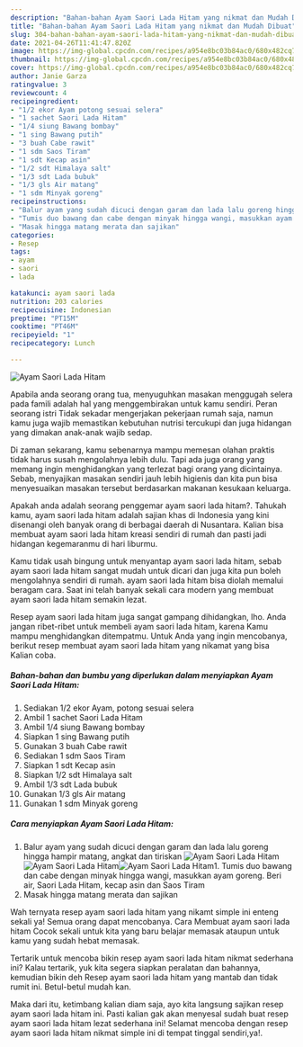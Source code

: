 ```yaml
---
description: "Bahan-bahan Ayam Saori Lada Hitam yang nikmat dan Mudah Dibuat"
title: "Bahan-bahan Ayam Saori Lada Hitam yang nikmat dan Mudah Dibuat"
slug: 304-bahan-bahan-ayam-saori-lada-hitam-yang-nikmat-dan-mudah-dibuat
date: 2021-04-26T11:41:47.820Z
image: https://img-global.cpcdn.com/recipes/a954e8bc03b84ac0/680x482cq70/ayam-saori-lada-hitam-foto-resep-utama.jpg
thumbnail: https://img-global.cpcdn.com/recipes/a954e8bc03b84ac0/680x482cq70/ayam-saori-lada-hitam-foto-resep-utama.jpg
cover: https://img-global.cpcdn.com/recipes/a954e8bc03b84ac0/680x482cq70/ayam-saori-lada-hitam-foto-resep-utama.jpg
author: Janie Garza
ratingvalue: 3
reviewcount: 4
recipeingredient:
- "1/2 ekor Ayam potong sesuai selera"
- "1 sachet Saori Lada Hitam"
- "1/4 siung Bawang bombay"
- "1 sing Bawang putih"
- "3 buah Cabe rawit"
- "1 sdm Saos Tiram"
- "1 sdt Kecap asin"
- "1/2 sdt Himalaya salt"
- "1/3 sdt Lada bubuk"
- "1/3 gls Air matang"
- "1 sdm Minyak goreng"
recipeinstructions:
- "Balur ayam yang sudah dicuci dengan garam dan lada lalu goreng hingga hampir matang, angkat dan tiriskan"
- "Tumis duo bawang dan cabe dengan minyak hingga wangi, masukkan ayam goreng. Beri air, Saori Lada Hitam, kecap asin dan Saos Tiram"
- "Masak hingga matang merata dan sajikan"
categories:
- Resep
tags:
- ayam
- saori
- lada

katakunci: ayam saori lada 
nutrition: 203 calories
recipecuisine: Indonesian
preptime: "PT15M"
cooktime: "PT46M"
recipeyield: "1"
recipecategory: Lunch

---
```



![Ayam Saori Lada Hitam](https://img-global.cpcdn.com/recipes/a954e8bc03b84ac0/680x482cq70/ayam-saori-lada-hitam-foto-resep-utama.jpg)

Apabila anda seorang orang tua, menyuguhkan masakan menggugah selera pada famili adalah hal yang menggembirakan untuk kamu sendiri. Peran seorang istri Tidak sekadar mengerjakan pekerjaan rumah saja, namun kamu juga wajib memastikan kebutuhan nutrisi tercukupi dan juga hidangan yang dimakan anak-anak wajib sedap.

Di zaman  sekarang, kamu sebenarnya mampu memesan olahan praktis tidak harus susah mengolahnya lebih dulu. Tapi ada juga orang yang memang ingin menghidangkan yang terlezat bagi orang yang dicintainya. Sebab, menyajikan masakan sendiri jauh lebih higienis dan kita pun bisa menyesuaikan masakan tersebut berdasarkan makanan kesukaan keluarga. 



Apakah anda adalah seorang penggemar ayam saori lada hitam?. Tahukah kamu, ayam saori lada hitam adalah sajian khas di Indonesia yang kini disenangi oleh banyak orang di berbagai daerah di Nusantara. Kalian bisa membuat ayam saori lada hitam kreasi sendiri di rumah dan pasti jadi hidangan kegemaranmu di hari liburmu.

Kamu tidak usah bingung untuk menyantap ayam saori lada hitam, sebab ayam saori lada hitam sangat mudah untuk dicari dan juga kita pun boleh mengolahnya sendiri di rumah. ayam saori lada hitam bisa diolah memalui beragam cara. Saat ini telah banyak sekali cara modern yang membuat ayam saori lada hitam semakin lezat.

Resep ayam saori lada hitam juga sangat gampang dihidangkan, lho. Anda jangan ribet-ribet untuk membeli ayam saori lada hitam, karena Kamu mampu menghidangkan ditempatmu. Untuk Anda yang ingin mencobanya, berikut resep membuat ayam saori lada hitam yang nikamat yang bisa Kalian coba.

<!--inarticleads1-->

##### Bahan-bahan dan bumbu yang diperlukan dalam menyiapkan Ayam Saori Lada Hitam:

1. Sediakan 1/2 ekor Ayam, potong sesuai selera
1. Ambil 1 sachet Saori Lada Hitam
1. Ambil 1/4 siung Bawang bombay
1. Siapkan 1 sing Bawang putih
1. Gunakan 3 buah Cabe rawit
1. Sediakan 1 sdm Saos Tiram
1. Siapkan 1 sdt Kecap asin
1. Siapkan 1/2 sdt Himalaya salt
1. Ambil 1/3 sdt Lada bubuk
1. Gunakan 1/3 gls Air matang
1. Gunakan 1 sdm Minyak goreng




<!--inarticleads2-->

##### Cara menyiapkan Ayam Saori Lada Hitam:

1. Balur ayam yang sudah dicuci dengan garam dan lada lalu goreng hingga hampir matang, angkat dan tiriskan
<img src="https://img-global.cpcdn.com/steps/6db4f6dcb0de73db/160x128cq70/ayam-saori-lada-hitam-langkah-memasak-1-foto.jpg" alt="Ayam Saori Lada Hitam"><img src="https://img-global.cpcdn.com/steps/5be26da6070eb8d9/160x128cq70/ayam-saori-lada-hitam-langkah-memasak-1-foto.jpg" alt="Ayam Saori Lada Hitam"><img src="https://img-global.cpcdn.com/steps/e1bc29c39dac949b/160x128cq70/ayam-saori-lada-hitam-langkah-memasak-1-foto.jpg" alt="Ayam Saori Lada Hitam">1. Tumis duo bawang dan cabe dengan minyak hingga wangi, masukkan ayam goreng. Beri air, Saori Lada Hitam, kecap asin dan Saos Tiram
1. Masak hingga matang merata dan sajikan




Wah ternyata resep ayam saori lada hitam yang nikamt simple ini enteng sekali ya! Semua orang dapat mencobanya. Cara Membuat ayam saori lada hitam Cocok sekali untuk kita yang baru belajar memasak ataupun untuk kamu yang sudah hebat memasak.

Tertarik untuk mencoba bikin resep ayam saori lada hitam nikmat sederhana ini? Kalau tertarik, yuk kita segera siapkan peralatan dan bahannya, kemudian bikin deh Resep ayam saori lada hitam yang mantab dan tidak rumit ini. Betul-betul mudah kan. 

Maka dari itu, ketimbang kalian diam saja, ayo kita langsung sajikan resep ayam saori lada hitam ini. Pasti kalian gak akan menyesal sudah buat resep ayam saori lada hitam lezat sederhana ini! Selamat mencoba dengan resep ayam saori lada hitam nikmat simple ini di tempat tinggal sendiri,ya!.

